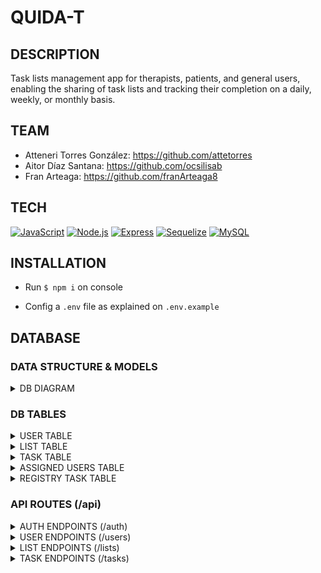 # QUIDA-T

## DESCRIPTION
Task lists management app for therapists, patients, and general users, enabling the sharing of task lists and tracking their completion on a daily, weekly, or monthly basis.

## TEAM
- Atteneri Torres González: https://github.com/attetorres
- Aitor Díaz Santana: https://github.com/ocsilisab
- Fran Arteaga: https://github.com/franArteaga8

## TECH
[![JavaScript](https://img.shields.io/badge/JavaScript-F7DF1E?logo=javascript&logoColor=black)](https://developer.mozilla.org/en-US/docs/Web/JavaScript)
[![Node.js](https://img.shields.io/badge/Node.js-339933?logo=node.js&logoColor=white)](https://nodejs.org/)
[![Express](https://img.shields.io/badge/Express-000000?logo=express&logoColor=white)](https://expressjs.com/)
[![Sequelize](https://img.shields.io/badge/Sequelize-52B0E7?logo=sequelize&logoColor=white)](https://sequelize.org/)
[![MySQL](https://img.shields.io/badge/MySQL-4479A1?logo=mysql&logoColor=white)](https://www.mysql.com/)

## INSTALLATION
- Run `$ npm i` on console

- Config a `.env` file as explained on `.env.example`

## DATABASE



### DATA STRUCTURE & MODELS

<details>
<summary> DB DIAGRAM </summary>

![image](/db_diagram.png)
</details>


### DB TABLES

<details>
<summary> USER TABLE </summary>

| Key          | Type      | Reference | Required | Validation                                  |
|--------------|-----------|-----------|----------|---------------------------------------------|
| id           | integer   | -         | YES      | primaryKey, autoIncrement, allowNull: false |
| username     | string    | -         | YES      | -                                           |
| name         | string    | -         | NO       | -                                           |
| lastname     | string    | -         | NO       | -                                           |
| pass         | string    | -         | YES      | -                                           |
| email        | string    | -         | YES      | RegExp, Unique, isEmail                     |
| colegiate    | string    | -         | NO       | -                                           |
| validation   | boolean   | -         | NO       | -                                           |    
| role         | string    | -         | NO       | isIn: ['admin', 'psychologist', 'patient']  |
| phone        | integer   | -         | NO       | min: 9, max: 9                              |
| psychologist | integer   | User      | NO       | -                                           |
</details>


<details>
<summary> LIST TABLE </summary>

| Key         | Type    | Reference | Required | Validation                                  |
|-------------|---------|-----------|----------|---------------------------------------------|
| id          | integer | -         | YES      | primaryKey, autoIncrement, allowNull: false |
| title       | string  | -         | NO       | -                                           |
| description | string  | -         | NO       | max: 250                                    |
| userId      | integer | User      | NO       | -                                           |
| cycle       | string  | -         | NO       | isIn: ['Diary', 'Weekly', 'Monthly']        |
</details>


<details>
<summary> TASK TABLE </summary>

| Key         | Type    | Reference | Required | Validation                                  |
|-------------|---------|-----------|----------|---------------------------------------------|
| id          | integer | -         | YES      | primaryKey, autoIncrement, allowNull: false |
| title       | string  | -         | YES      | -                                           |
| description | string  | -         | NO       | -                                           |
| listId      | integer | List      | NO       | -                                           |
</details>


<details>
<summary> ASSIGNED USERS TABLE </summary>

| Key         | Type    | Reference | Required | Validation                                  |
|-------------|---------|-----------|----------|---------------------------------------------|
| id          | integer | -         | YES      | primaryKey, autoIncrement, allowNull: false |
| userId      | integer | User      | NO       | -                                           |
| listId      | integer | List      | NO       | -                                           |
</details>


<details>
<summary> REGISTRY TASK TABLE </summary>

| Key            | Type    | Reference     | Required | Validation                                  |
|----------------|---------|---------------|----------|---------------------------------------------|
| id             | integer |               | YES      | primaryKey, autoIncrement, allowNull: false |
| taskId         | integer | Task          | YES      |                                             |
| assignedUserId | integer | AssignedUsers | YES      |                                             |
| checkbox       | boolean |               | NO       | defaultValue: false                         |
| moodRanking    | integer |               | NO       | defaultValue: false, max: 10                |
| closed         | boolean |               | NO       | defaultValue: false                         |
</details>



### API ROUTES (/api)


<details>
<summary> AUTH ENDPOINTS (/auth)</summary>

|Method |Endpoint |Token|Role |Description      |Params  |Returns  |
|-------|---------|-----|-----|-----------------|--------|---------|
| POST  | /signup | NO  | -   | Creates an user | -      | {token} |
| POST  | /login  | NO  | -   | Logs in         | -      | {token} |
</details>


<details>
<summary> USER ENDPOINTS (/users)</summary>

|Method  |Endpoint        |Token|Role          |Description                     |Params  |Returns                                 |
|--------|----------------|-----|--------------|--------------------------------|--------|----------------------------------------|
| GET    | /              | YES | Psychologist | Get all Users                  | -      | [{users}]                              |
| GET    | /profile       | YES | -            | Get self profile               | -      | {user}                                 |
| GET    | /psychologist  | YES | -            | Get assigned Psychologist      | -      | {psychologist}                         |
| GET    | /:userId       | YES | -            | Get one user                   | userId | {user}                                 |
| PUT    | /              | YES | -            | Update user                    | -      | {user}                                 |
| PUT    | /:userId       | YES | Psychologist | Assign psychologist to an user | userId | {user}                                 |
| PUT    | /admin/:userId | YES | Admin        | Validate psychologist role     | userId | "Updated successfully", {psychologist} |
| PUT    | /close/:listId | YES | -            | Close task list registry       | listId | [{tasks}]                              |
| DELETE | /              | YES | -            | Delete user                    | -      | "User deleted"                         |
</details>


<details>
<summary> LIST ENDPOINTS (/lists)</summary>

|Method  |Endpoint          |Token|Role            |Description    |Params          |Returns                                                 |
|--------|------------------|-----|----------------|---------------|----------------|--------------------------------------------------------|
| POST   | /                | YES |  -             | Create a List | -              | message, {list}                                        |
| POST   | /:listId/:userId | YES |  Psychologist  | Assign a List | listId, userId | {assignedUser}                                         |
| GET    | /                | YES |  -             | Get all Lists | -              | [{lists}]                                              |
| GET    | /myLists         | YES |  -             | Get my Lists  | listId         | {"createdLists": [{lists}], "assignedLists": [{lists}] |
| GET    | /:listId         | YES |  -             | Get a List    | listId         | {list}                                                 |
| PUT    | /:listId         | YES |  -             | Update a List | listId         | "List updated successfully"                            |
| DELETE | /:listId         | YES |  -             | Delete a List | listId         | "List deleted"                                         |
</details>


<details>
<summary> TASK ENDPOINTS (/tasks)</summary>

|Method  |Endpoint          |Token|Role |Description                |Params         |Returns                      |
|--------|------------------|-----|-----|---------------------------|---------------|-----------------------------|
| POST   | /:listId         | YES | -   | Create a task             | listId        | [{users}]                   |
| GET    | /                | YES | -   | Get all my tasks          | -             | [{list: {tasks}}]           |
| GET    | /:listId/:taskId | YES | -   | Get a task                | listId,taskId | {task}                      |
| GET    | /:listId         | YES | -   | Get all tasks from a list | listId        | [{tasks}]                   |
| PUT    | /:listId/:taskId | YES | -   | Update a task             | listId,taskId | "Task updated successfully" |
| DELETE | /:listId/:taskId | YES | -   | Delete a task             | listId,taskId | "Task deleted successfully" |
</details>
